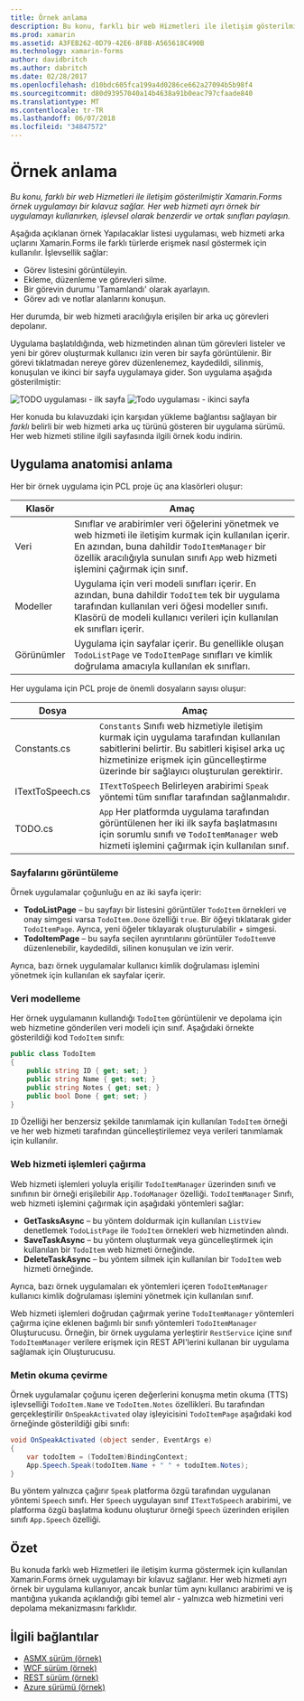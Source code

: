 ```yaml
---
title: Örnek anlama
description: Bu konu, farklı bir web Hizmetleri ile iletişim gösterilmiştir Xamarin.Forms örnek uygulamayı bir kılavuz sağlar. Her web hizmeti ayrı örnek bir uygulamayı kullanırken, işlevsel olarak benzerdir ve ortak sınıfları paylaşın.
ms.prod: xamarin
ms.assetid: A3FEB262-0D79-42E6-8F8B-A565618C490B
ms.technology: xamarin-forms
author: davidbritch
ms.author: dabritch
ms.date: 02/28/2017
ms.openlocfilehash: d10bdc605fca199a4d0286ce662a27094b5b98f4
ms.sourcegitcommit: d80d93957040a14b4638a91b0eac797cfaade840
ms.translationtype: MT
ms.contentlocale: tr-TR
ms.lasthandoff: 06/07/2018
ms.locfileid: "34847572"
---
```

# <a name="understanding-the-sample"></a>Örnek anlama

_Bu konu, farklı bir web Hizmetleri ile iletişim gösterilmiştir Xamarin.Forms örnek uygulamayı bir kılavuz sağlar. Her web hizmeti ayrı örnek bir uygulamayı kullanırken, işlevsel olarak benzerdir ve ortak sınıfları paylaşın._

Aşağıda açıklanan örnek Yapılacaklar listesi uygulaması, web hizmeti arka uçlarını Xamarin.Forms ile farklı türlerde erişmek nasıl göstermek için kullanılır. İşlevsellik sağlar:

- Görev listesini görüntüleyin.
- Ekleme, düzenleme ve görevleri silme.
- Bir görevin durumu 'Tamamlandı' olarak ayarlayın.
- Görev adı ve notlar alanlarını konuşun.

Her durumda, bir web hizmeti aracılığıyla erişilen bir arka uç görevleri depolanır.

Uygulama başlatıldığında, web hizmetinden alınan tüm görevleri listeler ve yeni bir görev oluşturmak kullanıcı izin veren bir sayfa görüntülenir. Bir görevi tıklatmadan nereye görev düzenlenemez, kaydedildi, silinmiş, konuşulan ve ikinci bir sayfa uygulamaya gider. Son uygulama aşağıda gösterilmiştir:

![](walkthrough-images/app-example-1.png "TODO uygulaması - ilk sayfa")
![](walkthrough-images/app-example-2.png "Todo uygulaması - ikinci sayfa")

Her konuda bu kılavuzdaki için karşıdan yükleme bağlantısı sağlayan bir *farklı* belirli bir web hizmeti arka uç türünü gösteren bir uygulama sürümü. Her web hizmeti stiline ilgili sayfasında ilgili örnek kodu indirin.

## <a name="understanding-the-application-anatomy"></a>Uygulama anatomisi anlama

Her bir örnek uygulama için PCL proje üç ana klasörleri oluşur:

|Klasör|Amaç|
|--- |--- |
|Veri|Sınıflar ve arabirimler veri öğelerini yönetmek ve web hizmeti ile iletişim kurmak için kullanılan içerir. En azından, buna dahildir `TodoItemManager` bir özellik aracılığıyla sunulan sınıfı `App` web hizmeti işlemini çağırmak için sınıf.|
|Modeller|Uygulama için veri modeli sınıfları içerir. En azından, buna dahildir `TodoItem` tek bir uygulama tarafından kullanılan veri öğesi modeller sınıfı. Klasörü de modeli kullanıcı verileri için kullanılan ek sınıfları içerir.|
|Görünümler|Uygulama için sayfalar içerir. Bu genellikle oluşan `TodoListPage` ve `TodoItemPage` sınıfları ve kimlik doğrulama amacıyla kullanılan ek sınıfları.|

Her uygulama için PCL proje de önemli dosyaların sayısı oluşur:

|Dosya|Amaç|
|--- |--- |
|Constants.cs|`Constants` Sınıfı web hizmetiyle iletişim kurmak için uygulama tarafından kullanılan sabitlerini belirtir. Bu sabitleri kişisel arka uç hizmetinize erişmek için güncelleştirme üzerinde bir sağlayıcı oluşturulan gerektirir.|
|ITextToSpeech.cs|`ITextToSpeech` Belirleyen arabirimi `Speak` yöntemi tüm sınıflar tarafından sağlanmalıdır.|
|TODO.cs|`App` Her platformda uygulama tarafından görüntülenen her iki ilk sayfa başlatmasını için sorumlu sınıfı ve `TodoItemManager` web hizmeti işlemini çağırmak için kullanılan sınıf.|

### <a name="viewing-pages"></a>Sayfalarını görüntüleme

Örnek uygulamalar çoğunluğu en az iki sayfa içerir:

- **TodoListPage** – bu sayfayı bir listesini görüntüler `TodoItem` örnekleri ve onay simgesi varsa `TodoItem.Done` özelliği `true`. Bir öğeyi tıklatarak gider `TodoItemPage`. Ayrıca, yeni öğeler tıklayarak oluşturulabilir *+* simgesi.
- **TodoItemPage** – bu sayfa seçilen ayrıntılarını görüntüler `TodoItem`ve düzenlenebilir, kaydedildi, silinen konuşulan ve izin verir.

Ayrıca, bazı örnek uygulamalar kullanıcı kimlik doğrulaması işlemini yönetmek için kullanılan ek sayfalar içerir.

### <a name="modeling-the-data"></a>Veri modelleme

Her örnek uygulamanın kullandığı `TodoItem` görüntülenir ve depolama için web hizmetine gönderilen veri modeli için sınıf. Aşağıdaki örnekte gösterildiği kod `TodoItem` sınıfı:

```csharp
public class TodoItem
{
    public string ID { get; set; }
    public string Name { get; set; }
    public string Notes { get; set; }
    public bool Done { get; set; }
}
```

`ID` Özelliği her benzersiz şekilde tanımlamak için kullanılan `TodoItem` örneği ve her web hizmeti tarafından güncelleştirilemez veya verileri tanımlamak için kullanılır.

### <a name="invoking-web-service-operations"></a>Web hizmeti işlemleri çağırma

Web hizmeti işlemleri yoluyla erişilir `TodoItemManager` üzerinden sınıfı ve sınıfının bir örneği erişilebilir `App.TodoManager` özelliği. `TodoItemManager` Sınıfı, web hizmeti işlemini çağırmak için aşağıdaki yöntemleri sağlar:

- **GetTasksAsync** – bu yöntem doldurmak için kullanılan `ListView` denetlemek `TodoListPage` ile `TodoItem` örnekleri web hizmetinden alındı.
- **SaveTaskAsync** – bu yöntem oluşturmak veya güncelleştirmek için kullanılan bir `TodoItem` web hizmeti örneğinde.
- **DeleteTaskAsync** – bu yöntem silmek için kullanılan bir `TodoItem` web hizmeti örneğinde.

Ayrıca, bazı örnek uygulamaları ek yöntemleri içeren `TodoItemManager` kullanıcı kimlik doğrulaması işlemini yönetmek için kullanılan sınıf.

Web hizmeti işlemleri doğrudan çağırmak yerine `TodoItemManager` yöntemleri çağırma içine eklenen bağımlı bir sınıfı yöntemleri `TodoItemManager` Oluşturucusu. Örneğin, bir örnek uygulama yerleştirir `RestService` içine sınıf `TodoItemManager` verilere erişmek için REST API'lerini kullanan bir uygulama sağlamak için Oluşturucusu.

### <a name="translating-text-to-speech"></a>Metin okuma çevirme

Örnek uygulamalar çoğunu içeren değerlerini konuşma metin okuma (TTS) işlevselliği `TodoItem.Name` ve `TodoItem.Notes` özellikleri. Bu tarafından gerçekleştirilir `OnSpeakActivated` olay işleyicisini `TodoItemPage` aşağıdaki kod örneğinde gösterildiği gibi sınıfı:

```csharp
void OnSpeakActivated (object sender, EventArgs e)
{
    var todoItem = (TodoItem)BindingContext;
    App.Speech.Speak(todoItem.Name + " " + todoItem.Notes);
}
```

Bu yöntem yalnızca çağırır `Speak` platforma özgü tarafından uygulanan yöntemi `Speech` sınıfı. Her `Speech` uygulayan sınıf `ITextToSpeech` arabirimi, ve platforma özgü başlatma kodunu oluşturur örneği `Speech` üzerinden erişilen sınıfı `App.Speech` özelliği.

## <a name="summary"></a>Özet

Bu konuda farklı web Hizmetleri ile iletişim kurma göstermek için kullanılan Xamarin.Forms örnek uygulamayı bir kılavuz sağlanır. Her web hizmeti ayrı örnek bir uygulama kullanıyor, ancak bunlar tüm aynı kullanıcı arabirimi ve iş mantığına yukarıda açıklandığı gibi temel alır - yalnızca web hizmetini veri depolama mekanizmasını farklıdır.


## <a name="related-links"></a>İlgili bağlantılar

- [ASMX sürüm (örnek)](https://developer.xamarin.com/samples/xamarin-forms/WebServices/TodoASMX)
- [WCF sürüm (örnek)](https://developer.xamarin.com/samples/xamarin-forms/WebServices/TodoWCF)
- [REST sürüm (örnek)](https://developer.xamarin.com/samples/xamarin-forms/WebServices/TodoREST)
- [Azure sürümü (örnek)](https://developer.xamarin.com/samples/xamarin-forms/WebServices/TodoAzure)
